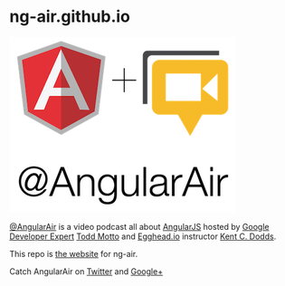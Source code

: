 # ng-air.github.io

![AngularAir logo](AngularAir.png)

[@AngularAir](https://twitter.com/AngularAir) is a video podcast all about
[AngularJS](https://angularjs.org/) hosted by
[Google Developer Expert](https://developers.google.com/experts/)
[Todd Motto](https://twitter.com/toddmotto) and
[Egghead.io](https://egghead.io/) instructor
[Kent C. Dodds](https://twitter.com/kentcdodds).

This repo is [the website](http://ng-air.github.io) for ng-air.

Catch AngularAir on [Twitter](https://twitter.com/AngularAir) and
[Google+](https://plus.google.com/b/104335210120652090229/)
